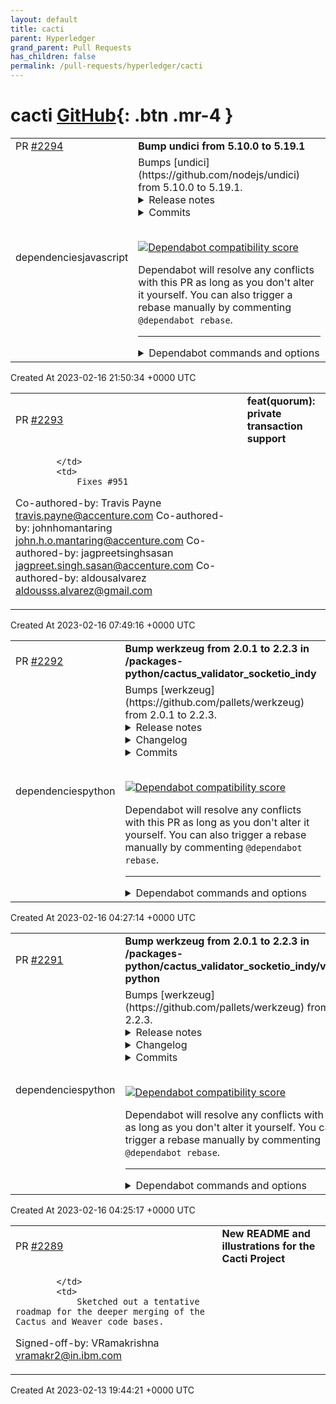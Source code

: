 ```yaml
---
layout: default
title: cacti
parent: Hyperledger
grand_parent: Pull Requests
has_children: false
permalink: /pull-requests/hyperledger/cacti
---
```


# cacti <span class="fs-3 right-align">[GitHub](https://github.com/hyperledger/cacti){: .btn .mr-4 }</span>


<div>
    <table>
        <tr>
            <td>
                PR <a href="https://github.com/hyperledger/cacti/pull/2294" class=".btn">#2294</a>
            </td>
            <td>
                <b>
                    Bump undici from 5.10.0 to 5.19.1
                </b>
            </td>
        </tr>
        <tr>
            <td>
                <span class="chip">dependencies</span><span class="chip">javascript</span>
            </td>
            <td>
                Bumps [undici](https://github.com/nodejs/undici) from 5.10.0 to 5.19.1.
<details>
<summary>Release notes</summary>
<p><em>Sourced from <a href="https://github.com/nodejs/undici/releases">undici's releases</a>.</em></p>
<blockquote>
<h2>v5.19.1</h2>
<h2>⚠️ Security Release ⚠️</h2>
<ul>
<li><a href="https://github.com/nodejs/undici/security/advisories/GHSA-r6ch-mqf9-qc9w">Regular Expression Denial of Service in Headers</a> with CVE-2023-24807</li>
<li><a href="https://github.com/nodejs/undici/security/advisories/GHSA-5r9g-qh6m-jxff">CRLF Injection in Nodejs ‘undici’ via host</a> with CVE-2023-23936</li>
</ul>
<p>This release is part of the Node.js security release train: <a href="https://nodejs.org/en/blog/vulnerability/february-2023-security-releases/">https://nodejs.org/en/blog/vulnerability/february-2023-security-releases/</a></p>
<h2>v5.19.0</h2>
<h2>What's Changed</h2>
<ul>
<li>fix(fetch): raise AbortSignal max event listeners by <a href="https://github.com/KhafraDev"><code>@​KhafraDev</code></a> in <a href="https://github-redirect.dependabot.com/nodejs/undici/pull/1910">nodejs/undici#1910</a></li>
<li>fix: content-disposition header parsing by <a href="https://github.com/climba03003"><code>@​climba03003</code></a> in <a href="https://github-redirect.dependabot.com/nodejs/undici/pull/1911">nodejs/undici#1911</a></li>
<li>fix: remove test by <a href="https://github.com/KhafraDev"><code>@​KhafraDev</code></a> in <a href="https://github-redirect.dependabot.com/nodejs/undici/pull/1916">nodejs/undici#1916</a></li>
<li>feat: add Headers.prototype.getSetCookie by <a href="https://github.com/KhafraDev"><code>@​KhafraDev</code></a> in <a href="https://github-redirect.dependabot.com/nodejs/undici/pull/1915">nodejs/undici#1915</a></li>
<li>fix(headers): clone getSetCookie list &amp; add getSetCookie type by <a href="https://github.com/KhafraDev"><code>@​KhafraDev</code></a> in <a href="https://github-redirect.dependabot.com/nodejs/undici/pull/1917">nodejs/undici#1917</a></li>
<li>doc(mock): update out-of-date reply documentation by <a href="https://github.com/p9f"><code>@​p9f</code></a> in <a href="https://github-redirect.dependabot.com/nodejs/undici/pull/1913">nodejs/undici#1913</a></li>
<li>fix(types): add missing keepAlive params by <a href="https://github.com/SkeLLLa"><code>@​SkeLLLa</code></a> in <a href="https://github-redirect.dependabot.com/nodejs/undici/pull/1918">nodejs/undici#1918</a></li>
<li>Make the fetch() abort test pass locally, on Linux and Mac, Node 18/19. by <a href="https://github.com/mcollina"><code>@​mcollina</code></a> in <a href="https://github-redirect.dependabot.com/nodejs/undici/pull/1927">nodejs/undici#1927</a></li>
</ul>
<h2>New Contributors</h2>
<ul>
<li><a href="https://github.com/climba03003"><code>@​climba03003</code></a> made their first contribution in <a href="https://github-redirect.dependabot.com/nodejs/undici/pull/1911">nodejs/undici#1911</a></li>
<li><a href="https://github.com/p9f"><code>@​p9f</code></a> made their first contribution in <a href="https://github-redirect.dependabot.com/nodejs/undici/pull/1913">nodejs/undici#1913</a></li>
</ul>
<p><strong>Full Changelog</strong>: <a href="https://github.com/nodejs/undici/compare/v5.18.0...v5.19.0">https://github.com/nodejs/undici/compare/v5.18.0...v5.19.0</a></p>
<h2>v5.18.0</h2>
<h2>What's Changed</h2>
<ul>
<li>Add ability to set TCP keepalive by <a href="https://github.com/xconverge"><code>@​xconverge</code></a> in <a href="https://github-redirect.dependabot.com/nodejs/undici/pull/1904">nodejs/undici#1904</a></li>
<li>use faster timers by <a href="https://github.com/ronag"><code>@​ronag</code></a> in <a href="https://github-redirect.dependabot.com/nodejs/undici/pull/1908">nodejs/undici#1908</a></li>
<li>fix: ensure header value is a string by <a href="https://github.com/ronag"><code>@​ronag</code></a> in <a href="https://github-redirect.dependabot.com/nodejs/undici/pull/1899">nodejs/undici#1899</a></li>
</ul>
<p><strong>Full Changelog</strong>: <a href="https://github.com/nodejs/undici/compare/v5.17.1...v5.18.0">https://github.com/nodejs/undici/compare/v5.17.1...v5.18.0</a></p>
<h2>v5.17.1</h2>
<h2>What's Changed</h2>
<ul>
<li>fix: bad buffer slice (<a href="https://github.com/nodejs/undici/commit/d2be675575512794dcd41b9683b209fc15368154">https://github.com/nodejs/undici/commit/d2be675575512794dcd41b9683b209fc15368154</a>)</li>
</ul>
<p><strong>Full Changelog</strong>: <a href="https://github.com/nodejs/undici/compare/v5.17.0...v5.17.1">https://github.com/nodejs/undici/compare/v5.17.0...v5.17.1</a></p>
<h2>v5.17.0</h2>
<h2>What's Changed</h2>
<ul>
<li>fix(wpts): Blob is a global getter in &gt;=v19.x.x by <a href="https://github.com/KhafraDev"><code>@​KhafraDev</code></a> in <a href="https://github-redirect.dependabot.com/nodejs/undici/pull/1880">nodejs/undici#1880</a></li>
<li>doc: fix anchor links dispatcher.stream by <a href="https://github.com/RafaelGSS"><code>@​RafaelGSS</code></a> in <a href="https://github-redirect.dependabot.com/nodejs/undici/pull/1881">nodejs/undici#1881</a></li>
<li>wpt: make runner more resilient by <a href="https://github.com/KhafraDev"><code>@​KhafraDev</code></a> in <a href="https://github-redirect.dependabot.com/nodejs/undici/pull/1884">nodejs/undici#1884</a></li>
<li>Make test pass in v19.x by <a href="https://github.com/mcollina"><code>@​mcollina</code></a> in <a href="https://github-redirect.dependabot.com/nodejs/undici/pull/1879">nodejs/undici#1879</a></li>
<li>Correct the type of DispatchOptions[&quot;headers&quot;] by <a href="https://github.com/pan93412"><code>@​pan93412</code></a> in <a href="https://github-redirect.dependabot.com/nodejs/undici/pull/1896">nodejs/undici#1896</a></li>
<li>perf(content-type parser): faster string collector by <a href="https://github.com/KhafraDev"><code>@​KhafraDev</code></a> in <a href="https://github-redirect.dependabot.com/nodejs/undici/pull/1894">nodejs/undici#1894</a></li>
<li>feat: expose content-type parser by <a href="https://github.com/KhafraDev"><code>@​KhafraDev</code></a> in <a href="https://github-redirect.dependabot.com/nodejs/undici/pull/1895">nodejs/undici#1895</a></li>
<li>fix(types): Update DispatchOptions type for missing &quot;blocking&quot; by <a href="https://github.com/xconverge"><code>@​xconverge</code></a> in <a href="https://github-redirect.dependabot.com/nodejs/undici/pull/1889">nodejs/undici#1889</a></li>
</ul>
<!-- raw HTML omitted -->
</blockquote>
<p>... (truncated)</p>
</details>
<details>
<summary>Commits</summary>
<ul>
<li><a href="https://github.com/nodejs/undici/commit/984d53bad97c98529424a7f3bef6be1d0e76d039"><code>984d53b</code></a> Bumped v5.19.1</li>
<li><a href="https://github.com/nodejs/undici/commit/6c32c0fd5b874328e5e1f635e2cc431aa21cddab"><code>6c32c0f</code></a> lint fixes</li>
<li><a href="https://github.com/nodejs/undici/commit/f2324e549943f0b0937b09fb1c0c16cc7c93abdf"><code>f2324e5</code></a> Merge pull request from GHSA-r6ch-mqf9-qc9w</li>
<li><a href="https://github.com/nodejs/undici/commit/a2eff05401358f6595138df963837c24348f2034"><code>a2eff05</code></a> Merge pull request from GHSA-5r9g-qh6m-jxff</li>
<li><a href="https://github.com/nodejs/undici/commit/f5c89e5c87c7d702996b152c4ad86302b60c4181"><code>f5c89e5</code></a> Bumped v5.19.0</li>
<li><a href="https://github.com/nodejs/undici/commit/f7c6c6a4a2aef7ee3b8207c4eeab700cb0cfc7dc"><code>f7c6c6a</code></a> Make the fetch() abort test pass locally, on Linux and Mac, Node 18 and 19 (#...</li>
<li><a href="https://github.com/nodejs/undici/commit/aebb232d22e9adafce015b985093114a95b560f0"><code>aebb232</code></a> fix(types): add missing keepAlive params (<a href="https://github-redirect.dependabot.com/nodejs/undici/issues/1918">#1918</a>)</li>
<li><a href="https://github.com/nodejs/undici/commit/e155c6db5cec9bc577d548fa7c7378013631c79c"><code>e155c6d</code></a> doc(mock): update out-of-date reply documentation (<a href="https://github-redirect.dependabot.com/nodejs/undici/issues/1913">#1913</a>)</li>
<li><a href="https://github.com/nodejs/undici/commit/87fa73498d6014a33989179cfaa4347dcb29600f"><code>87fa734</code></a> fix(headers): clone getSetCookie list &amp; add getSetCookie type (<a href="https://github-redirect.dependabot.com/nodejs/undici/issues/1917">#1917</a>)</li>
<li><a href="https://github.com/nodejs/undici/commit/ba5ef44b71eff5a86a8473850a326ff7392664d3"><code>ba5ef44</code></a> feat: add Headers.prototype.getSetCookie (<a href="https://github-redirect.dependabot.com/nodejs/undici/issues/1915">#1915</a>)</li>
<li>Additional commits viewable in <a href="https://github.com/nodejs/undici/compare/v5.10.0...v5.19.1">compare view</a></li>
</ul>
</details>
<br />


[![Dependabot compatibility score](https://dependabot-badges.githubapp.com/badges/compatibility_score?dependency-name=undici&package-manager=npm_and_yarn&previous-version=5.10.0&new-version=5.19.1)](https://docs.github.com/en/github/managing-security-vulnerabilities/about-dependabot-security-updates#about-compatibility-scores)

Dependabot will resolve any conflicts with this PR as long as you don't alter it yourself. You can also trigger a rebase manually by commenting `@dependabot rebase`.

[//]: # (dependabot-automerge-start)
[//]: # (dependabot-automerge-end)

---

<details>
<summary>Dependabot commands and options</summary>
<br />

You can trigger Dependabot actions by commenting on this PR:
- `@dependabot rebase` will rebase this PR
- `@dependabot recreate` will recreate this PR, overwriting any edits that have been made to it
- `@dependabot merge` will merge this PR after your CI passes on it
- `@dependabot squash and merge` will squash and merge this PR after your CI passes on it
- `@dependabot cancel merge` will cancel a previously requested merge and block automerging
- `@dependabot reopen` will reopen this PR if it is closed
- `@dependabot close` will close this PR and stop Dependabot recreating it. You can achieve the same result by closing it manually
- `@dependabot ignore this major version` will close this PR and stop Dependabot creating any more for this major version (unless you reopen the PR or upgrade to it yourself)
- `@dependabot ignore this minor version` will close this PR and stop Dependabot creating any more for this minor version (unless you reopen the PR or upgrade to it yourself)
- `@dependabot ignore this dependency` will close this PR and stop Dependabot creating any more for this dependency (unless you reopen the PR or upgrade to it yourself)
- `@dependabot use these labels` will set the current labels as the default for future PRs for this repo and language
- `@dependabot use these reviewers` will set the current reviewers as the default for future PRs for this repo and language
- `@dependabot use these assignees` will set the current assignees as the default for future PRs for this repo and language
- `@dependabot use this milestone` will set the current milestone as the default for future PRs for this repo and language

You can disable automated security fix PRs for this repo from the [Security Alerts page](https://github.com/hyperledger/cacti/network/alerts).

</details>
            </td>
        </tr>
    </table>
    <div class="right-align">
        Created At 2023-02-16 21:50:34 +0000 UTC
    </div>
</div>

<div>
    <table>
        <tr>
            <td>
                PR <a href="https://github.com/hyperledger/cacti/pull/2293" class=".btn">#2293</a>
            </td>
            <td>
                <b>
                    feat(quorum): private transaction support
                </b>
            </td>
        </tr>
        <tr>
            <td>
                
            </td>
            <td>
                Fixes #951



Co-authored-by: Travis Payne <travis.payne@accenture.com>
Co-authored-by: johnhomantaring <john.h.o.mantaring@accenture.com>
Co-authored-by: jagpreetsinghsasan <jagpreet.singh.sasan@accenture.com>
Co-authored-by: aldousalvarez aldousss.alvarez@gmail.com
            </td>
        </tr>
    </table>
    <div class="right-align">
        Created At 2023-02-16 07:49:16 +0000 UTC
    </div>
</div>

<div>
    <table>
        <tr>
            <td>
                PR <a href="https://github.com/hyperledger/cacti/pull/2292" class=".btn">#2292</a>
            </td>
            <td>
                <b>
                    Bump werkzeug from 2.0.1 to 2.2.3 in /packages-python/cactus_validator_socketio_indy
                </b>
            </td>
        </tr>
        <tr>
            <td>
                <span class="chip">dependencies</span><span class="chip">python</span>
            </td>
            <td>
                Bumps [werkzeug](https://github.com/pallets/werkzeug) from 2.0.1 to 2.2.3.
<details>
<summary>Release notes</summary>
<p><em>Sourced from <a href="https://github.com/pallets/werkzeug/releases">werkzeug's releases</a>.</em></p>
<blockquote>
<h2>2.2.3</h2>
<p>This is a fix release for the 2.2.x release branch.</p>
<ul>
<li>Changes: <a href="https://werkzeug.palletsprojects.com/en/2.2.x/changes/#version-2-2-3">https://werkzeug.palletsprojects.com/en/2.2.x/changes/#version-2-2-3</a></li>
<li>Milestone: <a href="https://github.com/pallets/werkzeug/milestone/26?closed=1">https://github.com/pallets/werkzeug/milestone/26?closed=1</a></li>
</ul>
<p>This release contains security fixes for:</p>
<ul>
<li><a href="https://github.com/pallets/werkzeug/security/advisories/GHSA-xg9f-g7g7-2323">https://github.com/pallets/werkzeug/security/advisories/GHSA-xg9f-g7g7-2323</a></li>
<li><a href="https://github.com/pallets/werkzeug/security/advisories/GHSA-px8h-6qxv-m22q">https://github.com/pallets/werkzeug/security/advisories/GHSA-px8h-6qxv-m22q</a></li>
</ul>
<h2>2.2.2</h2>
<p>This is a fix release for the <a href="https://github.com/pallets/werkzeug/releases/tag/2.2.0">2.2.0</a> feature release.</p>
<ul>
<li>Changes: <a href="https://werkzeug.palletsprojects.com/en/2.2.x/changes/#version-2-2-2">https://werkzeug.palletsprojects.com/en/2.2.x/changes/#version-2-2-2</a></li>
<li>Milestone: <a href="https://github.com/pallets/werkzeug/milestone/25?closed=1">https://github.com/pallets/werkzeug/milestone/25?closed=1</a></li>
</ul>
<h2>2.2.1</h2>
<p>This is a fix release for the <a href="https://github.com/pallets/werkzeug/releases/tag/2.2.0">2.2.0</a> feature release.</p>
<ul>
<li>Changes: <a href="https://werkzeug.palletsprojects.com/en/2.2.x/changes/#version-2-2-1">https://werkzeug.palletsprojects.com/en/2.2.x/changes/#version-2-2-1</a></li>
<li>Milestone: <a href="https://github.com/pallets/werkzeug/milestone/24?closed=1">https://github.com/pallets/werkzeug/milestone/24?closed=1</a></li>
</ul>
<h2>2.2.0</h2>
<p>This is a feature release, which includes new features and removes previously deprecated features. The 2.2.x branch is now the supported bugfix branch, the 2.1.x branch will become a tag marking the end of support for that branch. We encourage everyone to upgrade, and to use a tool such as <a href="https://pypi.org/project/pip-tools/">pip-tools</a> to pin all dependencies and control upgrades.</p>
<ul>
<li>Changes: <a href="https://werkzeug.palletsprojects.com/en/2.2.x/changes/#version-2-2-0">https://werkzeug.palletsprojects.com/en/2.2.x/changes/#version-2-2-0</a></li>
<li>Milestone: <a href="https://github.com/pallets/werkzeug/milestone/20?closed=1">https://github.com/pallets/werkzeug/milestone/20?closed=1</a></li>
</ul>
<h2>2.1.2</h2>
<p>This is a fix release for the <a href="https://github.com/pallets/werkzeug/releases/tag/2.1.0">2.1.0</a> feature release.</p>
<ul>
<li>Changes: <a href="https://werkzeug.palletsprojects.com/en/2.1.x/changes/#version-2-1-2">https://werkzeug.palletsprojects.com/en/2.1.x/changes/#version-2-1-2</a></li>
<li>Milestone: <a href="https://github.com/pallets/werkzeug/milestone/22?closed=1">https://github.com/pallets/werkzeug/milestone/22?closed=1</a></li>
</ul>
<h2>2.1.1</h2>
<p>This is a fix release for the <a href="https://github.com/pallets/werkzeug/releases/tag/2.1.0">2.1.0</a> feature release.</p>
<ul>
<li>Changes: <a href="https://werkzeug.palletsprojects.com/en/2.1.x/changes/#version-2-1-1">https://werkzeug.palletsprojects.com/en/2.1.x/changes/#version-2-1-1</a></li>
<li>Milestone: <a href="https://github.com/pallets/werkzeug/milestone/19?closed=1">https://github.com/pallets/werkzeug/milestone/19?closed=1</a></li>
</ul>
<h2>2.1.0</h2>
<p>This is a feature release, which includes new features and removes previously deprecated features. The 2.1.x branch is now the supported bugfix branch, the 2.0.x branch will become a tag marking the end of support for that branch. We encourage everyone to upgrade, and to use a tool such as <a href="https://pypi.org/project/pip-tools/">pip-tools</a> to pin all dependencies and control upgrades.</p>
<ul>
<li>Changes: <a href="https://werkzeug.palletsprojects.com/en/2.1.x/changes/#version-2-1-0">https://werkzeug.palletsprojects.com/en/2.1.x/changes/#version-2-1-0</a></li>
<li>Milestone: <a href="https://github.com/pallets/werkzeug/milestone/16?closed=1">https://github.com/pallets/werkzeug/milestone/16?closed=1</a></li>
</ul>
<h2>2.0.3</h2>
<ul>
<li>Changes: <a href="https://werkzeug.palletsprojects.com/en/2.0.x/changes/#version-2-0-3">https://werkzeug.palletsprojects.com/en/2.0.x/changes/#version-2-0-3</a></li>
<li>Milestone: <a href="https://github.com/pallets/werkzeug/milestone/18?closed=1">https://github.com/pallets/werkzeug/milestone/18?closed=1</a></li>
</ul>
<!-- raw HTML omitted -->
</blockquote>
<p>... (truncated)</p>
</details>
<details>
<summary>Changelog</summary>
<p><em>Sourced from <a href="https://github.com/pallets/werkzeug/blob/main/CHANGES.rst">werkzeug's changelog</a>.</em></p>
<blockquote>
<h2>Version 2.2.3</h2>
<p>Released 2023-02-14</p>
<ul>
<li>Ensure that URL rules using path converters will redirect with strict slashes when
the trailing slash is missing. :issue:<code>2533</code></li>
<li>Type signature for <code>get_json</code> specifies that return type is not optional when
<code>silent=False</code>. :issue:<code>2508</code></li>
<li><code>parse_content_range_header</code> returns <code>None</code> for a value like <code>bytes */-1</code>
where the length is invalid, instead of raising an <code>AssertionError</code>. :issue:<code>2531</code></li>
<li>Address remaining <code>ResourceWarning</code> related to the socket used by <code>run_simple</code>.
Remove <code>prepare_socket</code>, which now happens when creating the server. :issue:<code>2421</code></li>
<li>Update pre-existing headers for <code>multipart/form-data</code> requests with the test
client. :issue:<code>2549</code></li>
<li>Fix handling of header extended parameters such that they are no longer quoted.
:issue:<code>2529</code></li>
<li><code>LimitedStream.read</code> works correctly when wrapping a stream that may not return
the requested size in one <code>read</code> call. :issue:<code>2558</code></li>
<li>A cookie header that starts with <code>=</code> is treated as an empty key and discarded,
rather than stripping the leading <code>==</code>.</li>
<li>Specify a maximum number of multipart parts, default 1000, after which a
<code>RequestEntityTooLarge</code> exception is raised on parsing. This mitigates a DoS
attack where a larger number of form/file parts would result in disproportionate
resource use.</li>
</ul>
<h2>Version 2.2.2</h2>
<p>Released 2022-08-08</p>
<ul>
<li>Fix router to restore the 2.1 <code>strict_slashes == False</code> behaviour
whereby leaf-requests match branch rules and vice
versa. :pr:<code>2489</code></li>
<li>Fix router to identify invalid rules rather than hang parsing them,
and to correctly parse <code>/</code> within converter arguments. :pr:<code>2489</code></li>
<li>Update subpackage imports in :mod:<code>werkzeug.routing</code> to use the
<code>import as</code> syntax for explicitly re-exporting public attributes.
:pr:<code>2493</code></li>
<li>Parsing of some invalid header characters is more robust. :pr:<code>2494</code></li>
<li>When starting the development server, a warning not to use it in a
production deployment is always shown. :issue:<code>2480</code></li>
<li><code>LocalProxy.__wrapped__</code> is always set to the wrapped object when
the proxy is unbound, fixing an issue in doctest that would cause it
to fail. :issue:<code>2485</code></li>
<li>Address one <code>ResourceWarning</code> related to the socket used by
<code>run_simple</code>. :issue:<code>2421</code></li>
</ul>
<!-- raw HTML omitted -->
</blockquote>
<p>... (truncated)</p>
</details>
<details>
<summary>Commits</summary>
<ul>
<li><a href="https://github.com/pallets/werkzeug/commit/22a254fca2ad0130adbbcbd11d3de51bcb04a08b"><code>22a254f</code></a> release version 2.2.3</li>
<li><a href="https://github.com/pallets/werkzeug/commit/517cac5a804e8c4dc4ed038bb20dacd038e7a9f1"><code>517cac5</code></a> Merge pull request from GHSA-xg9f-g7g7-2323</li>
<li><a href="https://github.com/pallets/werkzeug/commit/babc8d9e8c9fa995ef26050698bc9b5a92803664"><code>babc8d9</code></a> rewrite docs about request data limits</li>
<li><a href="https://github.com/pallets/werkzeug/commit/09449ee77934a0c883f5959785864ecae6aaa2c9"><code>09449ee</code></a> clean up docs</li>
<li><a href="https://github.com/pallets/werkzeug/commit/fe899d0cdf767a7289a8bf746b7f72c2907a1b4b"><code>fe899d0</code></a> limit the maximum number of multipart form parts</li>
<li><a href="https://github.com/pallets/werkzeug/commit/cf275f42acad1b5950c50ffe8ef58fe62cdce028"><code>cf275f4</code></a> Merge pull request from GHSA-px8h-6qxv-m22q</li>
<li><a href="https://github.com/pallets/werkzeug/commit/8c2b4b82d0cade0d37e6a88e2cd2413878e8ebd4"><code>8c2b4b8</code></a> don't strip leading = when parsing cookie</li>
<li><a href="https://github.com/pallets/werkzeug/commit/7c7ce5cb73f3f7d3b9c09340e4f322aeb583dbc5"><code>7c7ce5c</code></a> [pre-commit.ci] pre-commit autoupdate (<a href="https://github-redirect.dependabot.com/pallets/werkzeug/issues/2585">#2585</a>)</li>
<li><a href="https://github.com/pallets/werkzeug/commit/19ae03e6a39b3f63fd08fef4fddae4385cdddf25"><code>19ae03e</code></a> [pre-commit.ci] auto fixes from pre-commit.com hooks</li>
<li><a href="https://github.com/pallets/werkzeug/commit/a83d3b8bf070810874c8e8d03dcce270666e10fe"><code>a83d3b8</code></a> [pre-commit.ci] pre-commit autoupdate</li>
<li>Additional commits viewable in <a href="https://github.com/pallets/werkzeug/compare/2.0.1...2.2.3">compare view</a></li>
</ul>
</details>
<br />


[![Dependabot compatibility score](https://dependabot-badges.githubapp.com/badges/compatibility_score?dependency-name=werkzeug&package-manager=pip&previous-version=2.0.1&new-version=2.2.3)](https://docs.github.com/en/github/managing-security-vulnerabilities/about-dependabot-security-updates#about-compatibility-scores)

Dependabot will resolve any conflicts with this PR as long as you don't alter it yourself. You can also trigger a rebase manually by commenting `@dependabot rebase`.

[//]: # (dependabot-automerge-start)
[//]: # (dependabot-automerge-end)

---

<details>
<summary>Dependabot commands and options</summary>
<br />

You can trigger Dependabot actions by commenting on this PR:
- `@dependabot rebase` will rebase this PR
- `@dependabot recreate` will recreate this PR, overwriting any edits that have been made to it
- `@dependabot merge` will merge this PR after your CI passes on it
- `@dependabot squash and merge` will squash and merge this PR after your CI passes on it
- `@dependabot cancel merge` will cancel a previously requested merge and block automerging
- `@dependabot reopen` will reopen this PR if it is closed
- `@dependabot close` will close this PR and stop Dependabot recreating it. You can achieve the same result by closing it manually
- `@dependabot ignore this major version` will close this PR and stop Dependabot creating any more for this major version (unless you reopen the PR or upgrade to it yourself)
- `@dependabot ignore this minor version` will close this PR and stop Dependabot creating any more for this minor version (unless you reopen the PR or upgrade to it yourself)
- `@dependabot ignore this dependency` will close this PR and stop Dependabot creating any more for this dependency (unless you reopen the PR or upgrade to it yourself)
- `@dependabot use these labels` will set the current labels as the default for future PRs for this repo and language
- `@dependabot use these reviewers` will set the current reviewers as the default for future PRs for this repo and language
- `@dependabot use these assignees` will set the current assignees as the default for future PRs for this repo and language
- `@dependabot use this milestone` will set the current milestone as the default for future PRs for this repo and language

You can disable automated security fix PRs for this repo from the [Security Alerts page](https://github.com/hyperledger/cacti/network/alerts).

</details>
            </td>
        </tr>
    </table>
    <div class="right-align">
        Created At 2023-02-16 04:27:14 +0000 UTC
    </div>
</div>

<div>
    <table>
        <tr>
            <td>
                PR <a href="https://github.com/hyperledger/cacti/pull/2291" class=".btn">#2291</a>
            </td>
            <td>
                <b>
                    Bump werkzeug from 2.0.1 to 2.2.3 in /packages-python/cactus_validator_socketio_indy/validator-python
                </b>
            </td>
        </tr>
        <tr>
            <td>
                <span class="chip">dependencies</span><span class="chip">python</span>
            </td>
            <td>
                Bumps [werkzeug](https://github.com/pallets/werkzeug) from 2.0.1 to 2.2.3.
<details>
<summary>Release notes</summary>
<p><em>Sourced from <a href="https://github.com/pallets/werkzeug/releases">werkzeug's releases</a>.</em></p>
<blockquote>
<h2>2.2.3</h2>
<p>This is a fix release for the 2.2.x release branch.</p>
<ul>
<li>Changes: <a href="https://werkzeug.palletsprojects.com/en/2.2.x/changes/#version-2-2-3">https://werkzeug.palletsprojects.com/en/2.2.x/changes/#version-2-2-3</a></li>
<li>Milestone: <a href="https://github.com/pallets/werkzeug/milestone/26?closed=1">https://github.com/pallets/werkzeug/milestone/26?closed=1</a></li>
</ul>
<p>This release contains security fixes for:</p>
<ul>
<li><a href="https://github.com/pallets/werkzeug/security/advisories/GHSA-xg9f-g7g7-2323">https://github.com/pallets/werkzeug/security/advisories/GHSA-xg9f-g7g7-2323</a></li>
<li><a href="https://github.com/pallets/werkzeug/security/advisories/GHSA-px8h-6qxv-m22q">https://github.com/pallets/werkzeug/security/advisories/GHSA-px8h-6qxv-m22q</a></li>
</ul>
<h2>2.2.2</h2>
<p>This is a fix release for the <a href="https://github.com/pallets/werkzeug/releases/tag/2.2.0">2.2.0</a> feature release.</p>
<ul>
<li>Changes: <a href="https://werkzeug.palletsprojects.com/en/2.2.x/changes/#version-2-2-2">https://werkzeug.palletsprojects.com/en/2.2.x/changes/#version-2-2-2</a></li>
<li>Milestone: <a href="https://github.com/pallets/werkzeug/milestone/25?closed=1">https://github.com/pallets/werkzeug/milestone/25?closed=1</a></li>
</ul>
<h2>2.2.1</h2>
<p>This is a fix release for the <a href="https://github.com/pallets/werkzeug/releases/tag/2.2.0">2.2.0</a> feature release.</p>
<ul>
<li>Changes: <a href="https://werkzeug.palletsprojects.com/en/2.2.x/changes/#version-2-2-1">https://werkzeug.palletsprojects.com/en/2.2.x/changes/#version-2-2-1</a></li>
<li>Milestone: <a href="https://github.com/pallets/werkzeug/milestone/24?closed=1">https://github.com/pallets/werkzeug/milestone/24?closed=1</a></li>
</ul>
<h2>2.2.0</h2>
<p>This is a feature release, which includes new features and removes previously deprecated features. The 2.2.x branch is now the supported bugfix branch, the 2.1.x branch will become a tag marking the end of support for that branch. We encourage everyone to upgrade, and to use a tool such as <a href="https://pypi.org/project/pip-tools/">pip-tools</a> to pin all dependencies and control upgrades.</p>
<ul>
<li>Changes: <a href="https://werkzeug.palletsprojects.com/en/2.2.x/changes/#version-2-2-0">https://werkzeug.palletsprojects.com/en/2.2.x/changes/#version-2-2-0</a></li>
<li>Milestone: <a href="https://github.com/pallets/werkzeug/milestone/20?closed=1">https://github.com/pallets/werkzeug/milestone/20?closed=1</a></li>
</ul>
<h2>2.1.2</h2>
<p>This is a fix release for the <a href="https://github.com/pallets/werkzeug/releases/tag/2.1.0">2.1.0</a> feature release.</p>
<ul>
<li>Changes: <a href="https://werkzeug.palletsprojects.com/en/2.1.x/changes/#version-2-1-2">https://werkzeug.palletsprojects.com/en/2.1.x/changes/#version-2-1-2</a></li>
<li>Milestone: <a href="https://github.com/pallets/werkzeug/milestone/22?closed=1">https://github.com/pallets/werkzeug/milestone/22?closed=1</a></li>
</ul>
<h2>2.1.1</h2>
<p>This is a fix release for the <a href="https://github.com/pallets/werkzeug/releases/tag/2.1.0">2.1.0</a> feature release.</p>
<ul>
<li>Changes: <a href="https://werkzeug.palletsprojects.com/en/2.1.x/changes/#version-2-1-1">https://werkzeug.palletsprojects.com/en/2.1.x/changes/#version-2-1-1</a></li>
<li>Milestone: <a href="https://github.com/pallets/werkzeug/milestone/19?closed=1">https://github.com/pallets/werkzeug/milestone/19?closed=1</a></li>
</ul>
<h2>2.1.0</h2>
<p>This is a feature release, which includes new features and removes previously deprecated features. The 2.1.x branch is now the supported bugfix branch, the 2.0.x branch will become a tag marking the end of support for that branch. We encourage everyone to upgrade, and to use a tool such as <a href="https://pypi.org/project/pip-tools/">pip-tools</a> to pin all dependencies and control upgrades.</p>
<ul>
<li>Changes: <a href="https://werkzeug.palletsprojects.com/en/2.1.x/changes/#version-2-1-0">https://werkzeug.palletsprojects.com/en/2.1.x/changes/#version-2-1-0</a></li>
<li>Milestone: <a href="https://github.com/pallets/werkzeug/milestone/16?closed=1">https://github.com/pallets/werkzeug/milestone/16?closed=1</a></li>
</ul>
<h2>2.0.3</h2>
<ul>
<li>Changes: <a href="https://werkzeug.palletsprojects.com/en/2.0.x/changes/#version-2-0-3">https://werkzeug.palletsprojects.com/en/2.0.x/changes/#version-2-0-3</a></li>
<li>Milestone: <a href="https://github.com/pallets/werkzeug/milestone/18?closed=1">https://github.com/pallets/werkzeug/milestone/18?closed=1</a></li>
</ul>
<!-- raw HTML omitted -->
</blockquote>
<p>... (truncated)</p>
</details>
<details>
<summary>Changelog</summary>
<p><em>Sourced from <a href="https://github.com/pallets/werkzeug/blob/main/CHANGES.rst">werkzeug's changelog</a>.</em></p>
<blockquote>
<h2>Version 2.2.3</h2>
<p>Released 2023-02-14</p>
<ul>
<li>Ensure that URL rules using path converters will redirect with strict slashes when
the trailing slash is missing. :issue:<code>2533</code></li>
<li>Type signature for <code>get_json</code> specifies that return type is not optional when
<code>silent=False</code>. :issue:<code>2508</code></li>
<li><code>parse_content_range_header</code> returns <code>None</code> for a value like <code>bytes */-1</code>
where the length is invalid, instead of raising an <code>AssertionError</code>. :issue:<code>2531</code></li>
<li>Address remaining <code>ResourceWarning</code> related to the socket used by <code>run_simple</code>.
Remove <code>prepare_socket</code>, which now happens when creating the server. :issue:<code>2421</code></li>
<li>Update pre-existing headers for <code>multipart/form-data</code> requests with the test
client. :issue:<code>2549</code></li>
<li>Fix handling of header extended parameters such that they are no longer quoted.
:issue:<code>2529</code></li>
<li><code>LimitedStream.read</code> works correctly when wrapping a stream that may not return
the requested size in one <code>read</code> call. :issue:<code>2558</code></li>
<li>A cookie header that starts with <code>=</code> is treated as an empty key and discarded,
rather than stripping the leading <code>==</code>.</li>
<li>Specify a maximum number of multipart parts, default 1000, after which a
<code>RequestEntityTooLarge</code> exception is raised on parsing. This mitigates a DoS
attack where a larger number of form/file parts would result in disproportionate
resource use.</li>
</ul>
<h2>Version 2.2.2</h2>
<p>Released 2022-08-08</p>
<ul>
<li>Fix router to restore the 2.1 <code>strict_slashes == False</code> behaviour
whereby leaf-requests match branch rules and vice
versa. :pr:<code>2489</code></li>
<li>Fix router to identify invalid rules rather than hang parsing them,
and to correctly parse <code>/</code> within converter arguments. :pr:<code>2489</code></li>
<li>Update subpackage imports in :mod:<code>werkzeug.routing</code> to use the
<code>import as</code> syntax for explicitly re-exporting public attributes.
:pr:<code>2493</code></li>
<li>Parsing of some invalid header characters is more robust. :pr:<code>2494</code></li>
<li>When starting the development server, a warning not to use it in a
production deployment is always shown. :issue:<code>2480</code></li>
<li><code>LocalProxy.__wrapped__</code> is always set to the wrapped object when
the proxy is unbound, fixing an issue in doctest that would cause it
to fail. :issue:<code>2485</code></li>
<li>Address one <code>ResourceWarning</code> related to the socket used by
<code>run_simple</code>. :issue:<code>2421</code></li>
</ul>
<!-- raw HTML omitted -->
</blockquote>
<p>... (truncated)</p>
</details>
<details>
<summary>Commits</summary>
<ul>
<li><a href="https://github.com/pallets/werkzeug/commit/22a254fca2ad0130adbbcbd11d3de51bcb04a08b"><code>22a254f</code></a> release version 2.2.3</li>
<li><a href="https://github.com/pallets/werkzeug/commit/517cac5a804e8c4dc4ed038bb20dacd038e7a9f1"><code>517cac5</code></a> Merge pull request from GHSA-xg9f-g7g7-2323</li>
<li><a href="https://github.com/pallets/werkzeug/commit/babc8d9e8c9fa995ef26050698bc9b5a92803664"><code>babc8d9</code></a> rewrite docs about request data limits</li>
<li><a href="https://github.com/pallets/werkzeug/commit/09449ee77934a0c883f5959785864ecae6aaa2c9"><code>09449ee</code></a> clean up docs</li>
<li><a href="https://github.com/pallets/werkzeug/commit/fe899d0cdf767a7289a8bf746b7f72c2907a1b4b"><code>fe899d0</code></a> limit the maximum number of multipart form parts</li>
<li><a href="https://github.com/pallets/werkzeug/commit/cf275f42acad1b5950c50ffe8ef58fe62cdce028"><code>cf275f4</code></a> Merge pull request from GHSA-px8h-6qxv-m22q</li>
<li><a href="https://github.com/pallets/werkzeug/commit/8c2b4b82d0cade0d37e6a88e2cd2413878e8ebd4"><code>8c2b4b8</code></a> don't strip leading = when parsing cookie</li>
<li><a href="https://github.com/pallets/werkzeug/commit/7c7ce5cb73f3f7d3b9c09340e4f322aeb583dbc5"><code>7c7ce5c</code></a> [pre-commit.ci] pre-commit autoupdate (<a href="https://github-redirect.dependabot.com/pallets/werkzeug/issues/2585">#2585</a>)</li>
<li><a href="https://github.com/pallets/werkzeug/commit/19ae03e6a39b3f63fd08fef4fddae4385cdddf25"><code>19ae03e</code></a> [pre-commit.ci] auto fixes from pre-commit.com hooks</li>
<li><a href="https://github.com/pallets/werkzeug/commit/a83d3b8bf070810874c8e8d03dcce270666e10fe"><code>a83d3b8</code></a> [pre-commit.ci] pre-commit autoupdate</li>
<li>Additional commits viewable in <a href="https://github.com/pallets/werkzeug/compare/2.0.1...2.2.3">compare view</a></li>
</ul>
</details>
<br />


[![Dependabot compatibility score](https://dependabot-badges.githubapp.com/badges/compatibility_score?dependency-name=werkzeug&package-manager=pip&previous-version=2.0.1&new-version=2.2.3)](https://docs.github.com/en/github/managing-security-vulnerabilities/about-dependabot-security-updates#about-compatibility-scores)

Dependabot will resolve any conflicts with this PR as long as you don't alter it yourself. You can also trigger a rebase manually by commenting `@dependabot rebase`.

[//]: # (dependabot-automerge-start)
[//]: # (dependabot-automerge-end)

---

<details>
<summary>Dependabot commands and options</summary>
<br />

You can trigger Dependabot actions by commenting on this PR:
- `@dependabot rebase` will rebase this PR
- `@dependabot recreate` will recreate this PR, overwriting any edits that have been made to it
- `@dependabot merge` will merge this PR after your CI passes on it
- `@dependabot squash and merge` will squash and merge this PR after your CI passes on it
- `@dependabot cancel merge` will cancel a previously requested merge and block automerging
- `@dependabot reopen` will reopen this PR if it is closed
- `@dependabot close` will close this PR and stop Dependabot recreating it. You can achieve the same result by closing it manually
- `@dependabot ignore this major version` will close this PR and stop Dependabot creating any more for this major version (unless you reopen the PR or upgrade to it yourself)
- `@dependabot ignore this minor version` will close this PR and stop Dependabot creating any more for this minor version (unless you reopen the PR or upgrade to it yourself)
- `@dependabot ignore this dependency` will close this PR and stop Dependabot creating any more for this dependency (unless you reopen the PR or upgrade to it yourself)
- `@dependabot use these labels` will set the current labels as the default for future PRs for this repo and language
- `@dependabot use these reviewers` will set the current reviewers as the default for future PRs for this repo and language
- `@dependabot use these assignees` will set the current assignees as the default for future PRs for this repo and language
- `@dependabot use this milestone` will set the current milestone as the default for future PRs for this repo and language

You can disable automated security fix PRs for this repo from the [Security Alerts page](https://github.com/hyperledger/cacti/network/alerts).

</details>
            </td>
        </tr>
    </table>
    <div class="right-align">
        Created At 2023-02-16 04:25:17 +0000 UTC
    </div>
</div>

<div>
    <table>
        <tr>
            <td>
                PR <a href="https://github.com/hyperledger/cacti/pull/2289" class=".btn">#2289</a>
            </td>
            <td>
                <b>
                    New README and illustrations for the Cacti Project
                </b>
            </td>
        </tr>
        <tr>
            <td>
                
            </td>
            <td>
                Sketched out a tentative roadmap for the deeper merging of the Cactus and Weaver code bases.

Signed-off-by: VRamakrishna <vramakr2@in.ibm.com>
            </td>
        </tr>
    </table>
    <div class="right-align">
        Created At 2023-02-13 19:44:21 +0000 UTC
    </div>
</div>

